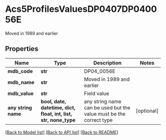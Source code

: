# Acs5ProfilesValuesDP0407DP040056E

Moved in 1989 and earlier

## Properties
Name | Type | Description | Notes
------------ | ------------- | ------------- | -------------
**mdb_code** | **str** | DP04_0056E | 
**mdb_name** | **str** | Moved in 1989 and earlier | 
**mdb_value** | **str** | Field value | 
**any string name** | **bool, date, datetime, dict, float, int, list, str, none_type** | any string name can be used but the value must be the correct type | [optional]

[[Back to Model list]](../README.md#documentation-for-models) [[Back to API list]](../README.md#documentation-for-api-endpoints) [[Back to README]](../README.md)


